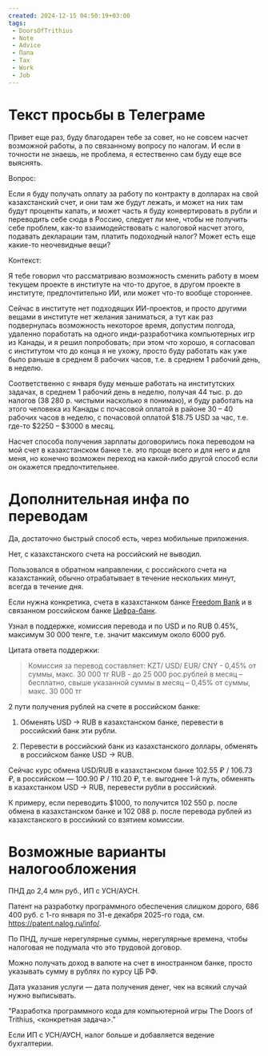 ```yaml
---
created: 2024-12-15 04:50:19+03:00
tags:
 - DoorsOfTrithius
 - Note
 - Advice
 - Папа
 - Tax
 - Work
 - Job
---
```


# Текст просьбы в Телеграме

Привет еще раз, буду благодарен тебе за совет, но не совсем насчет возможной работы, а по связанному вопросу по налогам. И если в точности не знаешь, не проблема, я естественно сам буду еще все выяснять.

Вопрос:

Если я буду получать оплату за работу по контракту в долларах на свой казахстанский счет, и они там же будут лежать, и может на них там будут проценты капать, и может часть я буду конвертировать в рубли и переводить себе сюда в Россию, следует ли мне, чтобы не получить себе проблем, как-то взаимодействовать с налоговой насчет этого, подавать декларации там, платить подоходный налог? Может есть еще какие-то неочевидные вещи?

Контекст:

Я тебе говорил что рассматриваю возможность сменить работу в моем текущем проекте в институте на что-то другое, в другом проекте в институте, предпочтительно ИИ, или может что-то вообще стороннее.

Сейчас в институте нет подходящих ИИ-проектов, и просто другими вещами в институте нет желания заниматься, а тут как раз подвернулась возможность некоторое время, допустим полгода, удаленно поработать на одного инди-разработчика компьютерных игр из Канады, и я решил попробовать; при этом что хорошо, я согласовал с институтом что до конца я не ухожу, просто буду работать как уже было раньше в среднем 8 рабочих часов, т.е. в среднем 1 рабочий день, в неделю.

Соответственно с января буду меньше работать на институтских задачах, в среднем 1 рабочий день в неделю, получая 44 тыс. р. до налогов (38 280 р. чистыми насколько я понимаю), и буду работать на этого человека из Канады с почасовой оплатой в районе 30 – 40 рабочих часов в неделю, с почасовой оплатой $18.75 USD за час, т.е. где-то $2250 – $3000 в месяц.

Насчет способа получения зарплаты договорились пока переводом на мой счет в казахстанском банке т.е. это проще всего и для него и для меня, но конечно возможен переход на какой-либо другой способ если он окажется предпочтительнее.

# Дополнительная инфа по переводам

Да, достаточно быстрый способ есть, через мобильные приложения.

Нет, с казахстанского счета на российский не выводил.

Пользовался в обратном направлении, с российского счета на казахстанкий, обычно отрабатывает в течение нескольких минут, всегда в течение дня.

Если нужна конкретика, счета в казахстанком банке [Freedom Bank](https://bankffin.kz/ru) и в связанном российском банке [Цифра-банк](https://cifra-bank.ru/).

Узнал в поддержке, комиссия перевода и по USD и по RUB 0.45%, максимум 30 000 тенге, т.е. значит максимум около 6000 руб.

Цитата ответа поддержки:

> Комиссия  за перевод составляет:
> KZT/ USD/ EUR/ CNY - 0,45% от суммы, макс. 30 000 тг
> RUB - до 25 000 рос.рублей в месяц – бесплатно,
> свыше указанной суммы в месяц – 0,45% от суммы, макс. 30 000 тг

2 пути получения рублей на счете в российском банке:

1. Обменять USD -> RUB  в казахстанском банке, перевести в российский банк эти рубли.

2. Перевести в российский банк из казахстанского доллары, обменять в российском банке USD -> RUB.

Сейчас курс обмена USD/RUB в казахстанском банке 102.55 ₽‎ / 106.73 ₽‎, в российском — 100.90 ₽‎ / 110.20 ₽‎, т.е. выгоднее 1-й путь, обменять в казахстанком USD -> RUB, перевести рубли в российский.

К примеру, если переводить $1000, то получится 102 550 р. после обмена в казахстанском банке и 102 088 р. после перевода рублей из казахстанского в российкий со взятием комиссии.

# Возможные варианты налогообложения

ПНД до 2,4 млн руб., ИП с УСН/АУСН.

Патент на разработку программного обеспечения слишком дорого, 686 400 руб. с 1-го января по 31-е декабря 2025-го года, см. https://patent.nalog.ru/info/.

По ПНД, лучше нерегулярные суммы, нерегулярные времена, чтобы налоговая не подумала что это трудовой договор.

Можно получать доход в валюте на счет в иностранном банке, просто указывать сумму в рублях по курсу ЦБ РФ.

Дата указания услуги — дата получения денег, чек на всякий случай нужно выписывать.

"Разработка программного кода для компьютерной игры The Doors of Trithius, \<конкретная задача\>."

Если ИП с УСН/АУСН, налог больше и добавляется ведение бухгалтерии.